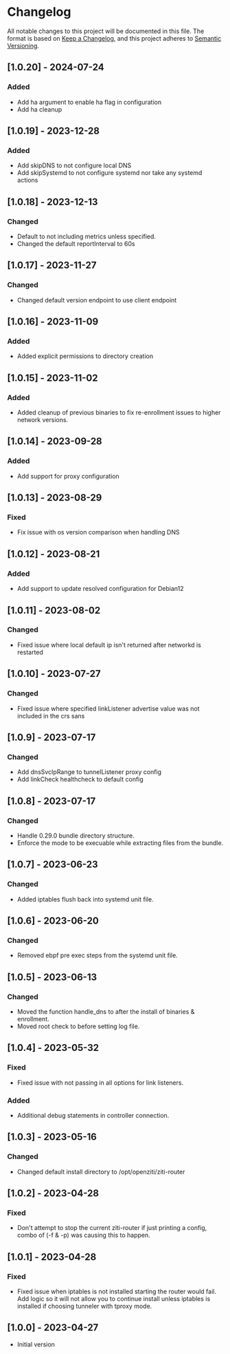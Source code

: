 # Changelog

All notable changes to this project will be documented in this file. The format is based on [Keep a Changelog](https://keepachangelog.com/en/1.0.0/), and this project adheres to [Semantic Versioning](https://semver.org/spec/v2.0.0.html).
## [1.0.20] - 2024-07-24

### Added

- Add ha argument to enable ha flag in configuration
- Add ha cleanup

## [1.0.19] - 2023-12-28

### Added

- Add skipDNS to not configure local DNS
- Add skipSystemd to not configure systemd nor take any systemd actions

## [1.0.18] - 2023-12-13

### Changed

- Default to not including metrics unless specified.
- Changed the default reportInterval to 60s

## [1.0.17] - 2023-11-27

### Changed

- Changed default version endpoint to use client endpoint


## [1.0.16] - 2023-11-09

### Added

- Added explicit permissions to directory creation

## [1.0.15] - 2023-11-02

### Added

- Added cleanup of previous binaries to fix re-enrollment issues to higher network versions.

## [1.0.14] - 2023-09-28

### Added

- Add support for proxy configuration

## [1.0.13] - 2023-08-29

### Fixed

- Fix issue with os version comparison when handling DNS
## [1.0.12] - 2023-08-21

### Added

- Add support to update resolved configuration for Debian12

## [1.0.11] - 2023-08-02

### Changed

- Fixed issue where local default ip isn't returned after networkd is restarted

## [1.0.10] - 2023-07-27

### Changed

 - Fixed issue where specified linkListener advertise value was not included in the crs sans

## [1.0.9] - 2023-07-17

### Changed

- Add dnsSvcIpRange to tunnelListener proxy config
- Add linkCheck healthcheck to default config

## [1.0.8] - 2023-07-17

### Changed

- Handle 0.29.0 bundle directory structure.
- Enforce the mode to be execuable while extracting files from the bundle.

## [1.0.7] - 2023-06-23

### Changed

- Added iptables flush back into systemd unit file.

## [1.0.6] - 2023-06-20

### Changed

- Removed ebpf pre exec steps from the systemd unit file.

## [1.0.5] - 2023-06-13

### Changed

- Moved the function handle_dns to after the install of binaries & enrollment.
- Moved root check to before setting log file.

## [1.0.4] - 2023-05-32

### Fixed

- Fixed issue with not passing in all options for link listeners.

### Added

- Additional debug statements in controller connection.

## [1.0.3] - 2023-05-16

### Changed

- Changed default install directory to /opt/openziti/ziti-router

## [1.0.2] - 2023-04-28

### Fixed 

- Don't attempt to stop the current ziti-router if just printing a config, combo of (-f & -p) was 
  causing this to happen.

## [1.0.1] - 2023-04-28

### Fixed 

- Fixed issue when iptables is not installed starting the router would fail.
  Add logic so it will not allow you to continue install unless iptables
  is installed if choosing tunneler with tproxy mode. 

## [1.0.0] - 2023-04-27

- Initial version
